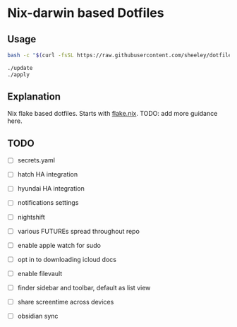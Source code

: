 # Nix-darwin based Dotfiles

## Usage

```sh
bash -c "$(curl -fsSL https://raw.githubusercontent.com/sheeley/dotfiles/main/initial_setup.sh)"
```

```sh
./update
./apply
```

## Explanation

Nix flake based dotfiles. Starts with [flake.nix](flake.nix).
TODO: add more guidance here.

## TODO

- [ ] secrets.yaml
- [ ] hatch HA integration
- [ ] hyundai HA integration

- [ ] notifications settings
- [ ] nightshift
- [ ] various FUTUREs spread throughout repo
- [ ] enable apple watch for sudo
- [ ] opt in to downloading icloud docs
- [ ] enable filevault
- [ ] finder sidebar and toolbar, default as list view
- [ ] share screentime across devices
- [ ] obsidian sync
